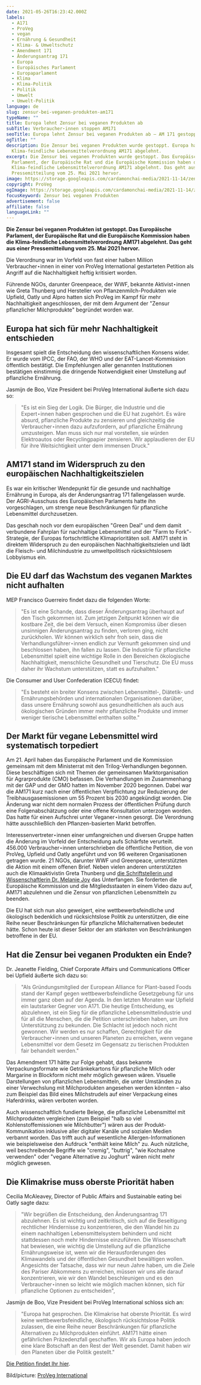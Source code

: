 ```yaml
---
date: 2021-05-26T16:23:42.000Z
labels:
  - A171
  - ProVeg
  - vegan
  - Ernährung & Gesundheit
  - Klima- & Umweltschutz
  - Amendment 171
  - Änderungsantrag 171
  - Europa
  - Europäisches Parlament
  - Europaparlament
  - Klima
  - Klima-Politik
  - Politik
  - Umwelt
  - Umwelt-Politik
language: de
slug: zensur-bei-veganen-produkten-am171
typeName: ""
title: Europa lehnt Zensur bei veganen Produkten ab
subTitle: Verbraucher⋆innen stoppen AM171
seoTitle: Europa lehnt Zensur bei veganen Produkten ab – AM 171 gestoppt
ogTitle: ""
description: Die Zensur bei veganen Produkten wurde gestoppt. Europa hat die
  Klima-feindliche Lebensmittelverordnung AM171 abgelehnt.
excerpt: Die Zensur bei veganen Produkten wurde gestoppt. Das Europäische
  Parlament, der Europäische Rat und die Europäische Kommission haben die
  Klima-feindliche Lebensmittelverordnung AM171 abgelehnt. Das geht aus einer
  Pressemitteilung vom 25. Mai 2021 hervor.
image: https://storage.googleapis.com/cardamonchai-media/2021-11-14/zensur-bei-veganen-produkten-imagine-384838_465f4d_1024_768/640.webp
copyright: ProVeg
ogImage: https://storage.googleapis.com/cardamonchai-media/2021-11-14/zensur-bei-veganen-produkten-fb-imagine-384838_455e4b_1200_628/640.webp
focusKeyword: Zensur bei veganen Produkten
advertisement: false
affiliate: false
languageLink: ""
---
```


**Die Zensur bei veganen Produkten ist gestoppt. Das Europäische Parlament, der Europäische Rat und die Europäische Kommission haben die Klima-feindliche Lebensmittelverordnung AM171 abgelehnt. Das geht aus einer Pressemitteilung vom 25. Mai 2021 hervor.**

Die Verordnung war im Vorfeld von fast einer halben Million Verbraucher⋆innen in einer von ProVeg International gestarteten Petition als Angriff auf die Nachhaltigkeit heftig kritisiert worden.

Führende NGOs, darunter Greenpeace, der WWF, bekannte Aktivist⋆innen wie Greta Thunberg und Hersteller von Pflanzenmilch-Produkten wie Upfield, Oatly und Alpro hatten sich ProVeg im Kampf für mehr Nachhaltigkeit angeschlossen, der mit dem Argument der "Zensur pflanzlicher Milchprodukte" begründet worden war.

## Europa hat sich für mehr Nachhaltigkeit entschieden

Insgesamt spielt die Entscheidung den wissenschaftlichen Konsens wider. Er wurde vom IPCC, der FAO, der WHO und der EAT-Lancet-Kommission öffentlich bestätigt. Die Empfehlungen aller genannten Institutionen bestätigen einstimmig die dringende Notwendigkeit einer Umstellung auf pflanzliche Ernährung.

Jasmijn de Boo, Vize President bei ProVeg International äußerte sich dazu so:

> "Es ist ein Sieg der Logik. Die Bürger, die Industrie und die Expert⋆innen haben gesprochen und die EU hat zugehört. Es wäre absurd, pflanzliche Produkte zu zensieren und gleichzeitig die Verbraucher⋆innen dazu aufzufordern, auf pflanzliche Ernährung umzusteigen. Man muss sich nur mal vorstellen, sie würden Elektroautos oder Recyclingpapier zensieren. Wir applaudieren der EU für ihre Weitsichtigkeit unter dem immensen Druck."

## AM171 stand im Widerspruch zu den europäischen Nachhaltigkeitszielen

Es war ein kritischer Wendepunkt für die gesunde und nachhaltige Ernährung in Europa, als der Änderungsantrag 171 fallengelassen wurde. Der AGRI-Ausschuss des Europäischen Parlaments hatte ihn vorgeschlagen, um strenge neue Beschränkungen für pflanzliche Lebensmittel durchzusetzen.

Das geschah noch vor dem europäischen "Green Deal" und dem damit verbundene Fahrplan für nachhaltige Lebensmittel und der "Farm to Fork"-Strategie, der Europas fortschrittliche Klimaprioritäten soll. AM171 steht in direktem Widerspruch zu den europäischen Nachhaltigkeitszielen und lädt die Fleisch- und Milchindustrie zu umweltpolitisch rücksichtslosem Lobbyismus ein.

## Die EU darf das Wachstum des veganen Marktes nicht aufhalten

MEP Francisco Guerreiro findet dazu die folgenden Worte:

> "Es ist eine Schande, dass dieser Änderungsantrag überhaupt auf den Tisch gekommen ist. Zum jetzigen Zeitpunkt können wir die kostbare Zeit, die bei dem Versuch, einen Kompromiss über diesen unsinnigen Änderungsantrag zu finden, verloren ging, nicht zurückholen. Wir können wirklich sehr froh sein, dass die Verhandlungsführer⋆innen endlich zur Vernunft gekommen sind und beschlossen haben, ihn fallen zu lassen. Die Industrie für pflanzliche Lebensmittel spielt eine wichtige Rolle in den Bereichen ökologische Nachhaltigkeit, menschliche Gesundheit und Tierschutz. Die EU muss daher ihr Wachstum unterstützen, statt es aufzuhalten."

Die Consumer and User Confederation (CECU) findet:

> "Es besteht ein breiter Konsens zwischen Lebensmittel-, Diätetik- und Ernährungsbehörden und internationalen Organisationen darüber, dass unsere Ernährung sowohl aus gesundheitlichen als auch aus ökologischen Gründen immer mehr pflanzliche Produkte und immer weniger tierische Lebensmittel enthalten sollte."

## Der Markt für vegane Lebensmittel wird systematisch torpediert

Am 21. April haben das Europäische Parlament und die Kommission gemeinsam mit dem Ministerrat mit den Trilog-Verhandlungen begonnen. Diese beschäftigen sich mit Themen der gemeinsamen Marktorganisation für Agrarprodukte (CMO) befassen. Die Verhandlungen im Zusammenhang mit der GAP und der GMO hatten im November 2020 begonnen. Dabei war die AM171 kurz nach einer öffentlichen Verpflichtung zur Reduzierung der Treibhausgasemissionen um 55 Prozent bis 2030 angekündigt worden. Die Änderung war nicht dem normalen Prozess der öffentlichen Prüfung durch eine Folgenabschätzung oder eine offene Konsultation unterzogen worden. Das hatte für einen Aufschrei unter Veganer⋆innen gesorgt. Die Verordnung hätte ausschließlich den Pflanzen-basierten Markt betroffen.

Interessenvertreter⋆innen einer umfangreichen und diversen Gruppe hatten die Änderung im Vorfeld der Entscheidung aufs Schärfste verurteilt. 456.000 Verbraucher⋆innen unterschrieben die öffentliche Petition, die von ProVeg, Upfield und Oatly angeführt und von 96 weiteren Organisationen getragen wurde. 21 NGOs, darunter WWF und Greenpeace, unterstützten die Aktion mit einem offenen Brief. Neben vielen anderen unterstützten auch die Klimaaktivistin Greta Thunberg und [die Schriftstellerin und Wissenschaftlerin Dr. Melanie Joy](/2019/03/warum-wir-hunde-lieben-schweine-essen-und-kuehe-anziehen/) das Unterfangen. Sie forderten die Europäische Kommission und die Mitgliedsstaaten in einem Video dazu auf, AM171 abzulehnen und die Zensur von pflanzlichen Lebensmitteln zu beenden.

Die EU hat sich nun also geweigert, eine wettbewerbsfeindliche und ökologisch bedenklich und rücksichtslose Politik zu unterstützen, die eine Reihe neuer Beschränkungen für pflanzliche Milchalternativen bedeutet hätte. Schon heute ist dieser Sektor der am stärksten von Beschränkungen betroffene in der EU.

## Hat die Zensur bei veganen Produkten ein Ende?

Dr. Jeanette Fielding, Chief Corporate Affairs und Communications Officer bei Upfield äußerte sich dazu so:

> "Als Gründungsmitglied der European Alliance for Plant-based Foods stand der Kampf gegen wettbewerbsfeindliche Gesetzgebung für uns immer ganz oben auf der Agenda. In den letzten Monaten war Upfield ein lautstarker Gegner von A171. Die heutige Entscheidung, es abzulehnen, ist ein Sieg für die pflanzliche Lebensmittelindustrie und für all die Menschen, die die Petition unterschrieben haben, um ihre Unterstützung zu bekunden. Die Schlacht ist jedoch noch nicht gewonnen. Wir werden es nur schaffen, Gerechtigkeit für die Verbraucher⋆innen und unseren Planeten zu erreichen, wenn vegane Lebensmittel vor dem Gesetz im Gegensatz zu tierischen Produkten fair behandelt werden."

Das Amendment 171 hätte zur Folge gehabt, dass bekannte Verpackungsformate wie Getränkekartons für pflanzliche Milch oder Margarine in Blockform nicht mehr möglich gewesen wären. Visuelle Darstellungen von pflanzlichen Lebensmitteln, die unter Umständen zu einer Verwechslung mit Milchprodukten angesehen werden könnten – also zum Beispiel das Bild eines Milchstrudels auf einer Verpackung eines Haferdrinks, wären verboten worden.

Auch wissenschaftlich fundierte Belege, die pflanzliche Lebensmittel mit Milchprodukten vergleichen (zum Beispiel "halb so viel Kohlenstoffemissionen wie Milchbutter") wären aus der Produkt-Kommunikation inklusive aller digitaler Kanäle und sozialen Medien verbannt worden. Das trifft auch auf wesentliche Allergen-Informationen wie beispielsweise den Aufdruck "enthält keine Milch" zu. Auch nützliche, weil beschreibende Begriffe wie "cremig", "buttrig", "wie Kochsahne verwenden" oder "vegane Alternative zu Joghurt" wären nicht mehr möglich gewesen.

## Die Klimakrise muss oberste Priorität haben

Cecilia McAleavey, Director of Public Affairs and Sustainable eating bei Oatly sagte dazu:

> "Wir begrüßen die Entscheidung, den Änderungsantrag 171 abzulehnen. Es ist wichtig und zeitkritisch, sich auf die Beseitigung rechtlicher Hindernisse zu konzentrieren, die den Wandel hin zu einem nachhaltigen Lebensmittelsystem behindern und nicht stattdessen noch mehr Hindernisse einzuführen. Die Wissenschaft hat bewiesen, wie wichtig die Umstellung auf die pflanzliche Ernährungsweise ist, wenn wir die Herausforderungen des Klimawandels und der öffentlichen Gesundheit bewältigen wollen. Angesichts der Tatsache, dass wir nur neun Jahre haben, um die Ziele des Pariser Abkommens zu erreichen, müssen wir uns alle darauf konzentrieren, wie wir den Wandel beschleunigen und es den Verbraucher⋆innen so leicht wie möglich machen können, sich für pflanzliche Optionen zu entscheiden",

Jasmijn de Boo, Vize President bei ProVeg International schloss sich an:

> "Europa hat gesprochen. Die Klimakrise hat oberste Priorität. Es wird keine wettbewerbsfeindliche, ökologisch rücksichtslose Politik zulassen, die eine Reihe neuer Beschränkungen für pflanzliche Alternativen zu Milchprodukten einführt. AM171 hätte einen gefährlichen Präzedenzfall geschaffen. Wir als Europa haben jedoch eine klare Botschaft an den Rest der Welt gesendet. Damit haben wir den Planeten über die Politik gestellt."

[Die Petition findet Ihr hier](https://stopam171.com/de/).

Bild/picture: [ProVeg International](https://proveg.com/de/)
